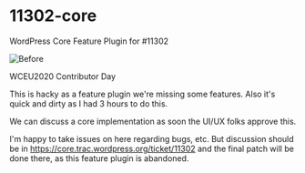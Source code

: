 # 11302-core

WordPress Core Feature Plugin for #11302

![Before](https://raw.githubusercontent.com/soulseekah/11302-core/master/screenshot.png)

WCEU2020 Contributor Day

This is hacky as a feature plugin we're missing some features.
Also it's quick and dirty as I had 3 hours to do this.

We can discuss a core implementation as soon the UI/UX folks approve this.

I'm happy to take issues on here regarding bugs, etc. But discussion should be in https://core.trac.wordpress.org/ticket/11302 and the final patch will be done there, as this feature plugin is abandoned.
